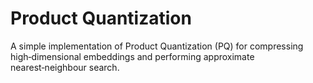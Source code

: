 # Product Quantization
A simple implementation of Product Quantization (PQ) for compressing high‑dimensional embeddings and performing approximate nearest‑neighbour search.
